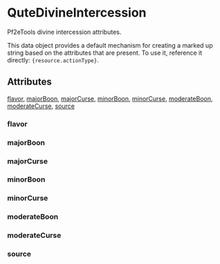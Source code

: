 # QuteDivineIntercession

Pf2eTools divine intercession attributes.

This data object provides a default mechanism for creating
a marked up string based on the attributes that are present.
To use it, reference it directly: `{resource.actionType}`.

## Attributes

[flavor](#flavor), [majorBoon](#majorboon), [majorCurse](#majorcurse), [minorBoon](#minorboon), [minorCurse](#minorcurse), [moderateBoon](#moderateboon), [moderateCurse](#moderatecurse), [source](#source)


### flavor


### majorBoon


### majorCurse


### minorBoon


### minorCurse


### moderateBoon


### moderateCurse


### source
